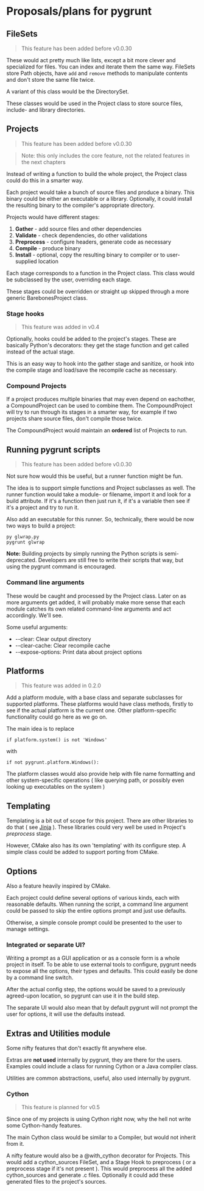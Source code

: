 # Proposals/plans for pygrunt #

## FileSets ##

> This feature has been added before v0.0.30

These would act pretty much like lists, except a bit more clever and specialized for files. You
can index and iterate them the same way. FileSets store Path objects, have `add` and `remove`
methods to manipulate contents and don't store the same file twice.

A variant of this class would be the DirectorySet.

These classes would be used in the Project class to store source files, include- and library
directories.

## Projects ##

> This feature has been added before v0.0.30

> Note: this only includes the core feature, not the related features in the next chapters

Instead of writing a function to build the whole project, the Project class could do this
in a smarter way.

Each project would take a bunch of source files and produce a binary. This binary could be either
an executable or a library. Optionally, it could install the resulting binary to the compiler's
appropriate directory.

Projects would have different stages:
 1. **Gather** - add source files and other dependencies  
 2. **Validate** - check dependencies, do other validations
 3. **Preprocess** - configure headers, generate code as necessary
 4. **Compile** - produce binary
 5. **Install** - optional, copy the resulting binary to compiler or to user-supplied location

Each stage corresponds to a function in the Project class. This class would be subclassed by the
user, overriding each stage.

These stages could be overridden or straight up skipped through a more generic BarebonesProject
class.

### Stage hooks ###

> This feature was added in v0.4

Optionally, hooks could be added to the project's stages. These are basically Python's decorators:
they get the stage function and get called instead of the actual stage.

This is an easy way to hook into the gather stage and sanitize, or hook into the compile stage
and load/save the recompile cache as necessary.

### Compound Projects ###

If a project produces multiple binaries that may even depend on eachother, a CompoundProject
can be used to combine them. The CompoundProject will try to run through its stages in a smarter
way, for example if two projects share source files, don't compile those twice.

The CompoundProject would maintain an **ordered** list of Projects to run.

## Running pygrunt scripts ##

> This feature has been added before v0.0.30

Not sure how would this be useful, but a runner function might be fun.

The idea is to support simple functions and Project subclasses as well. The runner function would
take a module- or filename, import it and look for a build attribute. If it's a function then
just run it, if it's a variable then see if it's a project and try to run it.

Also add an executable for this runner. So, technically, there would be now two ways to build
a project:

```
py glwrap.py
pygrunt glwrap
```

**Note:** Building projects by simply running the Python scripts is semi-deprecated. Developers
are still free to write their scripts that way, but using the pygrunt command is encouraged.

### Command line arguments ###

These would be caught and processed by the Project class. Later on as more arguments get added,
it will probably make more sense that each module catches its own related command-line arguments
and act accordingly. We'll see.

Some useful arguments:
 * --clear: Clear output directory  
 * --clear-cache: Clear recompile cache
 * --expose-options: Print data about project options

## Platforms ##

> This feature was added in 0.2.0

Add a platform module, with a base class and separate subclasses for supported platforms. These
platforms would have class methods, firstly to see if the actual platform is the current one.
Other platform-specific functionality could go here as we go on.

The main idea is to replace

``if platform.system() is not 'Windows'``

with

``if not pygrunt.platform.Windows(): ``

The platform classes would also provide help with file name formatting and other system-specific
operations ( like querying path, or possibly even looking up executables on the system )

## Templating ##

Templating is a bit out of scope for this project. There are other libraries to do that ( see
[Jinja](http://jinja.pocoo.org/) ). These libraries could very well be used in Project's
*preprocess* stage.

However, CMake also has its own 'templating' with its configure step. A simple class could
be added to support porting from CMake.

## Options ##

Also a feature heavily inspired by CMake.

Each project could define several options of various kinds, each with reasonable defaults.
When running the script, a command line argument could be passed to skip the entire options
prompt and just use defaults.

Otherwise, a simple console prompt could be presented to the user to manage settings.

### Integrated or separate UI? ###

Writing a prompt as a GUI application or as a console form is a whole project in itself.
To be able to use external tools to configure, pygrunt needs to expose all the options, their
types and defaults. This could easily be done by a command line switch.

After the actual config step, the options would be saved to a previously agreed-upon location,
so pygrunt can use it in the build step.

The separate UI would also mean that by default pygrunt will not prompt the user for options,
it will use the defaults instead.

## Extras and Utilities module ##

Some nifty features that don't exactly fit anywhere else.

Extras are **not used** internally by pygrunt, they are there for the users. Examples could
include a class for running Cython or a Java compiler class.

Utilities are common abstractions, useful, also used internally by pygrunt.

### Cython ###

> This feature is planned for v0.5

Since one of my projects is using Cython right now, why the hell not write some Cython-handy
features.

The main Cython class would be similar to a Compiler, but would not inherit from it.

A nifty feature would also be a @with_cython decorator for Projects. This would add a cython_sources
FileSet, and a Stage Hook to preprocess ( or a preprocess stage if it's not present ). This would
preprocess all the added cython_sources and generate .c files. Optionally it could add these
generated files to the project's sources.
